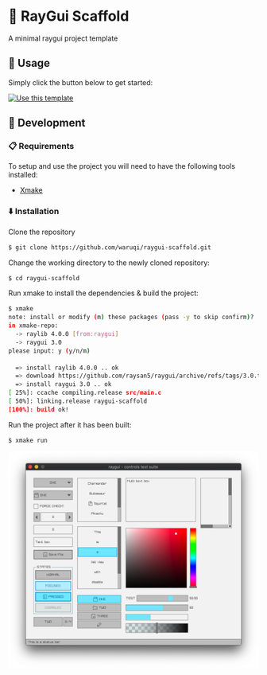# 🌱 RayGui Scaffold

A minimal raygui project template

## 🦄 Usage

Simply click the button below to get started:

[![Use this template](https://img.shields.io/badge/use%20this%20template-brightgreen.svg?longCache=true&style=for-the-badge)](https://github.com/waruqi/raygui-scaffold/generate)

## 🔨 Development

###  📋 Requirements

To setup and use the project you will need to have the following tools installed:
 - [Xmake](https://xmake.io/)

###  ⬇️ Installation

Clone the repository

```bash
$ git clone https://github.com/waruqi/raygui-scaffold.git
```

Change the working directory to the newly cloned repository:

```bash
$ cd raygui-scaffold
```

Run xmake to install the dependencies & build the project:

```bash
$ xmake
note: install or modify (m) these packages (pass -y to skip confirm)?
in xmake-repo:
  -> raylib 4.0.0 [from:raygui]
  -> raygui 3.0
please input: y (y/n/m)

  => install raylib 4.0.0 .. ok
  => download https://github.com/raysan5/raygui/archive/refs/tags/3.0.tar.gz .. ok
  => install raygui 3.0 .. ok
[ 25%]: ccache compiling.release src/main.c
[ 50%]: linking.release raygui-scaffold
[100%]: build ok!
```

Run the project after it has been built:

```bash
$ xmake run
```

![](res/example.png)
